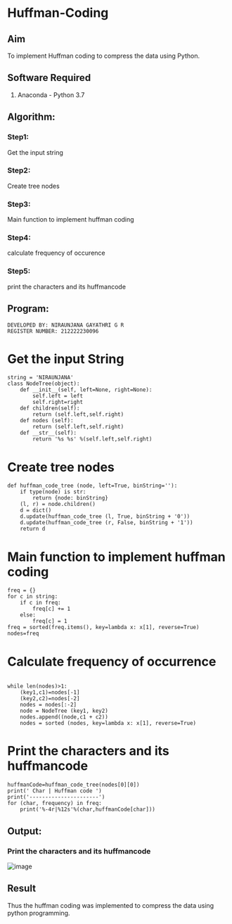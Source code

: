# Huffman-Coding

## Aim
To implement Huffman coding to compress the data using Python.

## Software Required
1. Anaconda - Python 3.7

## Algorithm:

### Step1:
Get the input string

### Step2:
Create tree nodes

### Step3:
Main function to implement huffman coding

### Step4:
calculate frequency of occurence

### Step5:
print the characters and its huffmancode
 
## Program:

```
DEVELOPED BY: NIRAUNJANA GAYATHRI G R
REGISTER NUMBER: 212222230096
```

# Get the input String

```
string = 'NIRAUNJANA'
class NodeTree(object):
    def __init__(self, left=None, right=None): 
        self.left = left
        self.right=right
    def children(self):
        return (self.left,self.right)
    def nodes (self):
        return (self.left,self.right)
    def __str__(self):
        return '%s %s' %(self.left,self.right)
```
# Create tree nodes

```
def huffman_code_tree (node, left=True, binString=''):
    if type(node) is str:
        return {node: binString}
    (l, r) = node.children()
    d = dict()
    d.update(huffman_code_tree (l, True, binString + '0'))
    d.update(huffman_code_tree (r, False, binString + '1'))
    return d
```

# Main function to implement huffman coding

```
freq = {}
for c in string:
    if c in freq:
        freq[c] += 1
    else:
        freq[c] = 1
freq = sorted(freq.items(), key=lambda x: x[1], reverse=True)
nodes=freq
```

# Calculate frequency of occurrence

```

while len(nodes)>1:
    (key1,c1)=nodes[-1]
    (key2,c2)=nodes[-2]
    nodes = nodes[:-2]
    node = NodeTree (key1, key2)
    nodes.append((node,c1 + c2))
    nodes = sorted (nodes, key=lambda x: x[1], reverse=True)
```

# Print the characters and its huffmancode

```
huffmanCode=huffman_code_tree(nodes[0][0])
print(' Char | Huffman code ') 
print('----------------------')
for (char, frequency) in freq:
    print('%-4r|%12s'%(char,huffmanCode[char]))
```

## Output:

### Print the characters and its huffmancode

![image](https://github.com/niraunjana/HUFFMAN--CODING/assets/119395610/e347eab3-a0a2-4d82-8c15-6a77bf595503)



## Result
Thus the huffman coding was implemented to compress the data using python programming.
